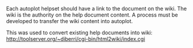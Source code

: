 Each autoplot helpset should have a link to the document on the wiki.
The wiki is the authority on the help document content. A process must
be developed to transfer the wiki content into autoplot.

This was used to convert existing help documents into wiki:
<http://toolserver.org/~diberri/cgi-bin/html2wiki/index.cgi>
